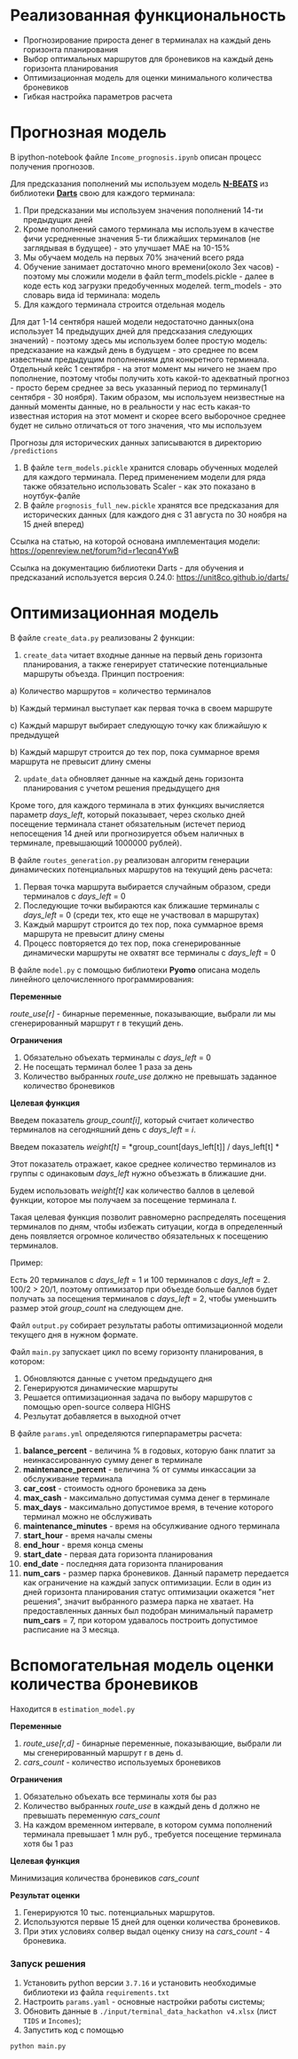 
# Реализованная функциональность
<ul>
    <li> Прогнозирование прироста денег в терминалах на каждый день горизонта планирования</li>
    <li> Выбор оптимальных маршрутов для броневиков на каждый день горизонта планирования </li>
    <li> Оптимизационная модель для оценки минимального количества броневиков</li>
    <li> Гибкая настройка параметров расчета </li>
</ul> 

# Прогнозная модель

В ipython-notebook файле ``Income_prognosis.ipynb`` описан процесс получения прогнозов.

Для предсказания пополнений мы используем модель [**N-BEATS**](https://unit8co.github.io/darts/generated_api/darts.models.forecasting.nbeats.html?highlight=nbeats#darts.models.forecasting.nbeats.NBEATSModel) из библиотеки [**Darts**](https://unit8co.github.io/darts/) свою для каждого терминала:
1. При предсказании мы используем значения пополнений 14-ти предыдущих дней
2. Кроме пополнений самого терминала мы используем в качестве фичи усредненные значения 5-ти ближайших терминалов (не заглядывая в будущее) - это улучшает MAE на 10-15%
3. Мы обучаем модель на первых 70% значений всего ряда
4. Обучение занимает достаточно много времени(около 3ех часов) - поэтому мы сложили модели в файл term_models.pickle - далее в коде есть код загрузки предобученных моделей. term_models - это словарь вида id терминала: модель
5. Для каждого терминала строится отдельная модель

Для дат 1-14 сентября нашей модели недостаточно данных(она использует 14 предыдущих дней для предсказания следующих значений) - поэтому здесь мы используем более простую модель: предсказание на каждый день в будущем - это среднее по всем известным предыдущим пополнениям для конкретного терминала. Отдельный кейс 1 сентября - на этот момент мы ничего не знаем про пополнение, поэтому чтобы получить хоть какой-то адекватный прогноз - просто берем среднее за весь указанный период по терминалу(1 сентября - 30 ноября). Таким образом, мы используем неизвестные на данный моменты данные, но в реальности у нас есть какая-то известная история на этот момент и скорее всего выборочное среднее будет не сильно отличаться от того значения, что мы используем

Прогнозы для исторических данных записываются в директорию ``/predictions``

1. В файле ``term_models.pickle`` хранится словарь обученных моделей для каждого терминала. Перед применением модели для ряда также обязательно использовать Scaler - как это показано в ноутбук-фалйе
2. В файле ``prognosis_full_new.pickle`` хранятся все предсказания для исторических данных (для каждого дня с 31 августа по 30 ноября на 15 дней вперед)

Ссылка на статью, на которой основана имплементация модели: https://openreview.net/forum?id=r1ecqn4YwB

Ссылка на документацию библиотеки Darts - для обучения и предсказаний используется версия 0.24.0: https://unit8co.github.io/darts/

# Оптимизационная модель

В файле ``create_data.py`` реализованы 2 функции:  

1. ``create_data`` читает входные данные на первый день горизонта планирования, а также генерирует статические потенциальные маршруты объезда. Принцип построения: 

a) Количество маршрутов = количество терминалов

b) Каждый терминал выступает как первая точка в своем маршруте

c) Каждый маршрут выбирает следующую точку как ближайшую к предыдущей

b) Каждый маршрут строится до тех пор, пока суммарное время маршрута не превысит длину смены

2. ``update_data`` обновляет данные на каждый день горизонта планирования с учетом решения предыдущего дня
  
Кроме того, для каждого терминала в этих функциях вычисляется параметр *days_left*, который показывает, через сколько дней посещение терминала станет обязательным (истечет период непосещения 14 дней или прогнозируется объем наличных в терминале, превышающий 1000000 рублей). 

В файле ``routes_generation.py`` реализован алгоритм генерации динамических потенциальных маршрутов на текущий день расчета:

1. Первая точка маршрута выбирается случайным образом, среди терминалов с *days_left* = 0
2. Последующие точки выбираются как ближашие терминалы с *days_left* = 0 (среди тех, кто еще не участвовал в маршрутах)
3. Каждый маршрут строится до тех пор, пока суммарное время маршрута не превысит длину смены
4. Процесс повторяется до тех пор, пока сгенерированные динамически маршруты не охватят все терминалы с *days_left* = 0

В файле ``model.py`` с помощью библиотеки **Pyomo** описана модель линейного целочисленного программирования:

**Переменные**

*route_use[r]* - бинарные переменные, показывающие, выбрали ли мы сгенерированный маршрут r в текущий день. 
   
**Ограничения**

1. Обязательно объехать терминалы с *days_left* = 0
2. Не посещать терминал более 1 раза за день
3. Количество выбранных *route_use* должно не превышать заданное количество броневиков
   
**Целевая функция**

Введем показатель *group_count[i]*, который считает количество терминалов на сегодняшний день с *days_left* = *i*.


Введем показатель *weight[t]* = *group_count[days_left[t]] / days_left[t] *

Этот показатель отражает, какое среднее количество терминалов из группы с одинаковым *days_left* нужно объезжать в ближашие дни.

Будем использовать *weight[t]* как количество баллов в целевой функции, которое мы получаем за посещение терминала *t*.

Такая целевая функция позволит равномерно распределять посещения терминалов по дням, чтобы избежать ситуации, когда в определенный день появляется огромное количество обязательных к посещению терминалов.

Пример:

Есть 20 терминалов с *days_left* = 1 и 100 терминалов с *days_left* = 2. 100/2 > 20/1, поэтому оптимизатор при объезде больше баллов будет получать за посещения терминалов с *days_left* = 2, чтобы уменьшить размер этой *group_count* на следующем дне.

Файл ``output.py`` собирает результаты работы оптимизационной модели текущего дня в нужном формате.

Файл ``main.py`` запускает цикл по всему горизонту планирования, в котором:

1. Обновляются данные с учетом предыдущего дня
2. Генерируются динамические маршруты
3. Решается оптимизационная задача по выбору маршрутов с помощью open-source солвера HIGHS
4. Резльутат добавляется в выходной отчет

В файле ``params.yml`` определяются гиперпараметры расчета:

1. **balance_percent** - величина % в годовых, которую банк платит за неинкассированную сумму денег в терминале
2. **maintenance_percent** - величина % от суммы инкассации за обслуживание терминала
3. **car_cost** - стоимость одного броневика за день
4. **max_cash** - максимально допустимая сумма денег в терминале
5. **max_days** - максимально допустимое время, в течение которого терминал можно не обслуживать
6. **maintenance_minutes** - время на обсулживание одного терминала
7. **start_hour** - время началы смены
8. **end_hour** - время конца смены
9. **start_date** - первая дата горизонта планирования
10. **end_date** - последняя дата горизонта планирования
11. **num_cars** - размер парка броневиков. Данный параметр передается как ограничение на каждый запуск оптимизации. Если в один из дней горизонта планирования статус оптимизации окажется "нет решения", значит выбранного размера парка не хватает. На предоставленных данных был подобран минимальный параметр **num_cars** = 7, при котором удавалось построить допустимое расписание на 3 месяца.
 
# Вспомогательная модель оценки количества броневиков

Находится в ``estimation_model.py``

**Переменные**

1. *route_use[r,d]* - бинарные переменные, показывающие, выбрали ли мы сгенерированный маршрут r в день d. 
2. *cars_count* - количество используемых броневиков

   
**Ограничения**

1. Обязательно объехать все терминалы хотя бы раз
2. Количество выбранных *route_use* в каждый день d должно не превышать переменную *cars_count*
3. На каждом временном интервале, в котором сумма пополнений терминала превышает 1 млн руб., требуется посещение терминала хотя бы 1 раз
   
**Целевая функция**

Минимизация количества броневиков *cars_count*

**Результат оценки**

1. Генерируются 10 тыс. потенциальных маршрутов.
2. Используются первые 15 дней для оценки количества броневиков.
3. При этих условиях солвер выдал оценку снизу на *cars_count* - 4 броневика.

### Запуск решения
1. Установить python версии ``3.7.16`` и установить необходимые библиотеки из файла ``requirements.txt``
2. Настроить ``params.yaml`` - основные настройки работы системы;
3. Обновить данные в ``./input/terminal_data_hackathon v4.xlsx`` (лист ``TIDS`` и ``Incomes``);
4. Запустить код с помощью 
```bash 
python main.py
